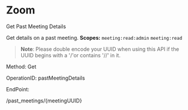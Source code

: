 #     Zoom


Get Past Meeting Details

Get details on a past meeting. 
**Scopes:** `meeting:read:admin` `meeting:read`

> **Note**: Please double encode your UUID when using this API if the UUID begins with a '/'or contains '//' in it.

Method: Get

OperationID: pastMeetingDetails

EndPoint:

/past_meetings/{meetingUUID}
